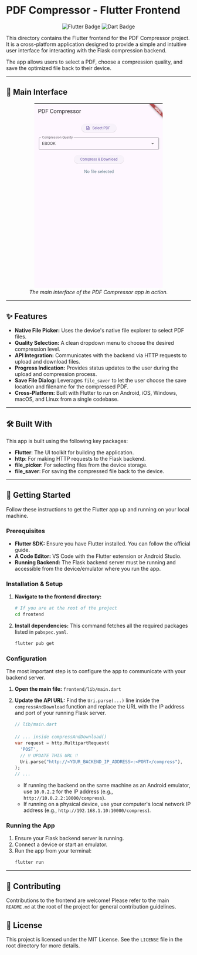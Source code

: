 # PDF Compressor - Flutter Frontend

<p align="center">
  <img src="https://img.shields.io/badge/Flutter-02569B?style=for-the-badge&logo=flutter&logoColor=white" alt="Flutter Badge"/>
  <img src="https://img.shields.io/badge/Dart-0175C2?style=for-the-badge&logo=dart&logoColor=white" alt="Dart Badge"/>
</p>

This directory contains the Flutter frontend for the PDF Compressor project. It is a cross-platform application designed to provide a simple and intuitive user interface for interacting with the Flask compression backend.

The app allows users to select a PDF, choose a compression quality, and save the optimized file back to their device.

---

## 📸 Main Interface

<p align="center">
  <img src="../.github/assets/Output.png" alt="App Demo" width="350"/>
  <br>
  <em>The main interface of the PDF Compressor app in action.</em>
</p>

---


## ✨ Features

-   **Native File Picker:** Uses the device's native file explorer to select PDF files.
-   **Quality Selection:** A clean dropdown menu to choose the desired compression level.
-   **API Integration:** Communicates with the backend via HTTP requests to upload and download files.
-   **Progress Indication:** Provides status updates to the user during the upload and compression process.
-   **Save File Dialog:** Leverages `file_saver` to let the user choose the save location and filename for the compressed PDF.
-   **Cross-Platform:** Built with Flutter to run on Android, iOS, Windows, macOS, and Linux from a single codebase.

---

## 🛠️ Built With

This app is built using the following key packages:

-   **Flutter**: The UI toolkit for building the application.
-   **http**: For making HTTP requests to the Flask backend.
-   **file_picker**: For selecting files from the device storage.
-   **file_saver**: For saving the compressed file back to the device.

---

## 🚀 Getting Started

Follow these instructions to get the Flutter app up and running on your local machine.

### Prerequisites

-   **Flutter SDK:** Ensure you have Flutter installed. You can follow the official guide.
-   **A Code Editor:** VS Code with the Flutter extension or Android Studio.
-   **Running Backend:** The Flask backend server must be running and accessible from the device/emulator where you run the app.

### Installation & Setup

1.  **Navigate to the frontend directory:**
    ```bash
    # If you are at the root of the project
    cd frontend
    ```

2.  **Install dependencies:**
    This command fetches all the required packages listed in `pubspec.yaml`.
    ```bash
    flutter pub get
    ```

### Configuration

The most important step is to configure the app to communicate with your backend server.

1.  **Open the main file:**
    `frontend/lib/main.dart`

2.  **Update the API URL:**
    Find the `Uri.parse(...)` line inside the `compressAndDownload` function and replace the URL with the IP address and port of your running Flask server.

    ```dart
    // lib/main.dart

    // ... inside compressAndDownload()
    var request = http.MultipartRequest(
      'POST',
      // ‼️ UPDATE THIS URL ‼️
      Uri.parse("http://<YOUR_BACKEND_IP_ADDRESS>:<PORT>/compress"),
    );
    // ...
    ```

    -   If running the backend on the same machine as an Android emulator, use `10.0.2.2` for the IP address (e.g., `http://10.0.2.2:10000/compress`).
    -   If running on a physical device, use your computer's local network IP address (e.g., `http://192.168.1.10:10000/compress`).

### Running the App

1.  Ensure your Flask backend server is running.
2.  Connect a device or start an emulator.
3.  Run the app from your terminal:
    ```bash
    flutter run
    ```

---

## 🤝 Contributing

Contributions to the frontend are welcome! Please refer to the main `README.md` at the root of the project for general contribution guidelines.

## 📜 License

This project is licensed under the MIT License. See the `LICENSE` file in the root directory for more details.
